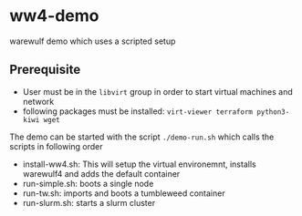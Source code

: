 # ww4-demo
warewulf demo which uses a scripted setup

## Prerequisite

* User must be in the `libvirt` group in order to start virtual machines and network
* following packages must be installed: `virt-viewer terraform python3-kiwi wget`

The demo can be started with the script `./demo-run.sh` which calls the scripts in 
following order
* install-ww4.sh: This will setup the virtual environemnt, installs warewulf4 and adds the default container
* run-simple.sh: boots a single node
* run-tw.sh: imports and boots a tumbleweed container
* run-slurm.sh: starts a slurm cluster
